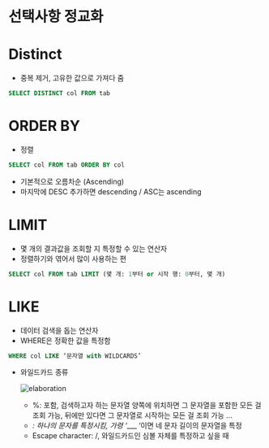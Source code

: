 # 선택사항 정교화

# Distinct

- 중복 제거, 고유한 값으로 가져다 줌

```sql
SELECT DISTINCT col FROM tab
```

# ORDER BY

- 정렬

```sql
SELECT col FROM tab ORDER BY col
```

- 기본적으로 오름차순 (Ascending)
- 마지막에 DESC 추가하면 descending / ASC는 ascending

# LIMIT

- 몇 개의 결과값을 조회할 지 특정할 수 있는 연산자
- 정렬하기와 엮어서 많이 사용하는 편

```sql
SELECT col FROM tab LIMIT (몇 개: 1부터 or 시작 행: 0부터, 몇 개)
```

# LIKE

- 데이터 검색을 돕는 연산자
- WHERE은 정확한 값을 특정함

```sql
WHERE col LIKE ‘문자열 with WILDCARDS’
```

- 와일드카드 종류
    
    ![elaboration](https://github.com/seungwonbased/TIL/blob/main/Databases/assets/Eleboration.png)
    
    - %: 포함, 검색하고자 하는 문자열 양쪽에 위치하면 그 문자열을 포함한 모든 걸 조회 가능, 뒤에만 있다면 그 문자열로 시작하는 모든 걸 조회 가능 …
    - _: 하나의 문자를 특정시킴, 가령 ‘____ ‘이면 네 문자 길이의 문자열을 특정
    - Escape character: /, 와일드카드인 심볼 자체를 특정하고 싶을 때